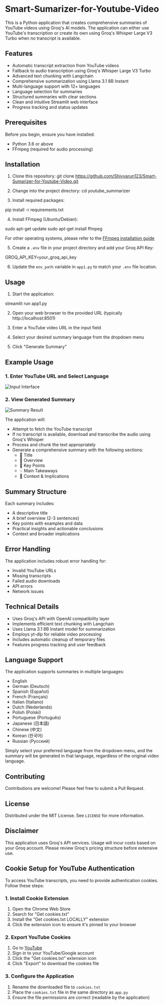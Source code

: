 # Smart-Sumarizer-for-Youtube-Video
This is a Python application that creates comprehensive summaries of YouTube videos using Groq's AI models. The application can either use YouTube's transcription or create its own using Groq's Whisper Large V3 Turbo when no transcript is available.

## Features
- Automatic transcript extraction from YouTube videos
- Fallback to audio transcription using Groq's Whisper Large V3 Turbo
- Advanced text chunking with Langchain
- Comprehensive summarization using Llama 3.1 8B Instant
- Multi-language support with 12+ languages
- Language selection for summaries
- Structured summaries with clear sections
- Clean and intuitive Streamlit web interface
- Progress tracking and status updates

## Prerequisites

Before you begin, ensure you have installed:

- Python 3.6 or above
- FFmpeg (required for audio processing)

## Installation 

1. Clone this repository:
git clone https://github.com/Shivvarun123/Smart-Sumarizer-for-Youtube-Video.git

2. Change into the project directory:
 cd youtube_summarizer

3. Install required packages:

pip install -r requirements.txt

4. Install FFmpeg (Ubuntu/Debian):

sudo apt-get update
sudo apt-get install ffmpeg

For other operating systems, please refer to the [FFmpeg installation guide](https://ffmpeg.org/download.html)

5. Create a `.env` file in your project directory and add your Groq API Key:

GROQ_API_KEY=your_groq_api_key


6. Update the `env_path` variable in `app1.py` to match your `.env` file location.

## Usage

1. Start the application:

streamlit run app1.py


2. Open your web browser to the provided URL (typically http://localhost:8501)

3. Enter a YouTube video URL in the input field

4. Select your desired summary language from the dropdown menu

5. Click "Generate Summary"

## Example Usage

### 1. Enter YouTube URL and Select Language
![Input Interface](1.png)

### 2. View Generated Summary
![Summary Result](2.png)

The application will:
- Attempt to fetch the YouTube transcript
- If no transcript is available, download and transcribe the audio using Groq's Whisper
- Process and chunk the text appropriately
- Generate a comprehensive summary with the following sections:
  - 🎯 Title
  - 📝 Overview
  - 🔑 Key Points
  - 💡 Main Takeaways
  - 🔄 Context & Implications

## Summary Structure

Each summary includes:
- A descriptive title
- A brief overview (2-3 sentences)
- Key points with examples and data
- Practical insights and actionable conclusions
- Context and broader implications

## Error Handling

The application includes robust error handling for:
- Invalid YouTube URLs
- Missing transcripts
- Failed audio downloads
- API errors
- Network issues

## Technical Details

- Uses Groq's API with OpenAI compatibility layer
- Implements efficient text chunking with Langchain
- Uses Llama 3.1 8B Instant model for summarization
- Employs yt-dlp for reliable video processing
- Includes automatic cleanup of temporary files
- Features progress tracking and user feedback

## Language Support

The application supports summaries in multiple languages:
- English
- German (Deutsch)
- Spanish (Español)
- French (Français)
- Italian (Italiano)
- Dutch (Nederlands)
- Polish (Polski)
- Portuguese (Português)
- Japanese (日本語)
- Chinese (中文)
- Korean (한국어)
- Russian (Русский)

Simply select your preferred language from the dropdown menu, and the summary will be generated in that language, regardless of the original video language.

## Contributing

Contributions are welcome! Please feel free to submit a Pull Request.

## License

Distributed under the MIT License. See `LICENSE` for more information.

## Disclaimer

This application uses Groq's API services. Usage will incur costs based on your Groq account. Please review Groq's pricing structure before extensive use.

## Cookie Setup for YouTube Authentication

To access YouTube transcripts, you need to provide authentication cookies. Follow these steps:

### 1. Install Cookie Extension
1. Open the Chrome Web Store
2. Search for "Get cookies.txt"
3. Install the "Get cookies.txt LOCALLY" extension
4. Click the extension icon to ensure it's pinned to your browser

### 2. Export YouTube Cookies
1. Go to [YouTube](https://www.youtube.com)
2. Sign in to your YouTube/Google account
3. Click the "Get cookies.txt" extension icon
4. Click "Export" to download the cookies file

### 3. Configure the Application
1. Rename the downloaded file to `cookies.txt`
2. Place the `cookies.txt` file in the same directory as `app.py`
3. Ensure the file permissions are correct (readable by the application)


